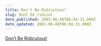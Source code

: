 ```yaml
---
title: Don't Be Ridiculous!
slug: dont_be_ridicul
date_published: 2001-06-08T06:04:31.000Z
date_updated: 2001-06-08T06:04:31.000Z
---
```


[Don’t Be Ridiculous!](http://www.robotfrank.com/balki.html)

